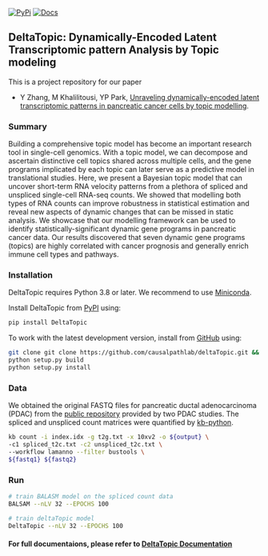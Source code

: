[![PyPi][badge-pypi]][link-pypi]
[![Docs][badge-docs]][link-docs]

[badge-pypi]: https://badge.fury.io/py/DeltaTopic.svg
[link-pypi]: https://pypi.org/project/DeltaTopic/
[badge-docs]: https://readthedocs.org/projects/deltatopic/badge/?version=latest
[link-docs]: https://deltatopic.readthedocs.io

## DeltaTopic: Dynamically-Encoded Latent Transcriptomic pattern Analysis by Topic modeling

This is a project repository for our paper

- Y Zhang, M Khalilitousi, YP Park, [Unraveling dynamically-encoded latent transcriptomic patterns in pancreatic cancer cells by topic modelling](https://www.biorxiv.org/content/10.1101/2023.03.11.532182v1.abstract).

### Summary

Building a comprehensive topic model has become an important research tool in single-cell genomics. With a topic model, we can decompose and ascertain distinctive cell topics shared across multiple cells, and the gene programs implicated by each topic can later serve as a predictive model in translational studies. Here, we present a Bayesian topic model that can uncover short-term RNA velocity patterns from a plethora of spliced and unspliced single-cell RNA-seq counts. We showed that modelling both types of RNA counts can improve robustness in statistical estimation and reveal new aspects of dynamic changes that can be missed in static analysis. We showcase that our modelling framework can be used to identify statistically-significant dynamic gene programs in pancreatic cancer data. Our results discovered that seven dynamic gene programs (topics) are highly correlated with cancer prognosis and generally enrich immune cell types and pathways.

### Installation

DeltaTopic requires Python 3.8 or later. We recommend to use [Miniconda](http://conda.pydata.org/miniconda.html).


Install DeltaTopic from [PyPI](https://pypi.org/project/DeltaTopic) using:

```bash
pip install DeltaTopic
```

  
To work with the latest development version, install from [GitHub](https://github.com/causalpathlab/deltaTopic) using:

```bash
git clone git clone https://github.com/causalpathlab/deltaTopic.git && deltaTopic
python setup.py build
python setup.py install
```

### Data

We obtained the original FASTQ files for pancreatic ductal adenocarcinoma (PDAC) from the [public repository](https://ngdc.cncb.ac.cn/gsa/browse/CRA001160) provided by two PDAC studies. The spliced and unspliced count matrices were quantified by [kb-python](https://www.kallistobus.tools/).

```bash
kb count -i index.idx -g t2g.txt -x 10xv2 -o ${output} \
-c1 spliced_t2c.txt -c2 unspliced_t2c.txt \
--workflow lamanno --filter bustools \
${fastq1} ${fastq2}
```

### Run

```bash
# train BALASM model on the spliced count data
BALSAM --nLV 32 --EPOCHS 100 
```

```bash
# train deltaTopic model
DeltaTopic --nLV 32 --EPOCHS 100 
```

#### For full documentaions, please refer to [DeltaTopic Documentation](https://deltatopic.readthedocs.io/en/latest/)
